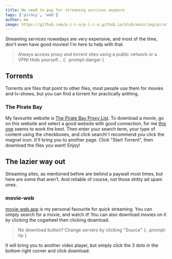 ```yaml
---
title: No need to pay for streaming services anymore
tags: ['piracy', 'web']
author: me
image: https://github.com/p-i-c-o/p-i-c-o.github.io/blob/main/img/pirate.png?raw=true
---
```

Streaming services nowadays are very expensive, and most of the time, don't even have good movies!
I'm here to help with that.

> Always access proxy and torrent sites using a public network or a VPN! Hide yourself...
{: .prompt-danger }

## Torrents
Torrents are files that point to other files, most people use them for movies and tv-shows, but you can find a torrent for practically anthing.
### The Pirate Bay
My favourite website is [The Pirate Bay Proxy List](https://www.proxythepiratebay.org/). To download a movie, go on this website and select a good website with good connection, for me [this one](https://piratesbay.tk/) seems to work the best. Then enter your search term, your type of content using the checkboxes, and click search! I recommend you click the magnet icon. It'll bring you to another page. Click "Start Torrent", then download the files you want! Enjoy!

## The lazier way out
Streaming sites, as mentioned before are behind a paywall most times, but here are some that aren't. And reliable of course, not those shitty ad spam ones.
### movie-web
[movie-web.app](https://movie-web.app/search/movie) is my personal favourite for quick streaming. You can simply search for a movie, and watch it! You can also download movies on it by clicking the cogwheel then clicking download.
> No download button? Change servers by clicking "Source"
{: .prompt-tip }

It will bring you to another video player, but simply click the 3 dots in the bottom right corner and click download.
